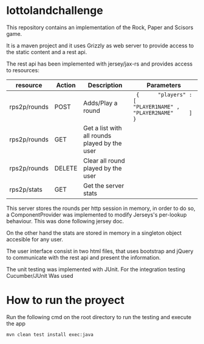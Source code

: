 # lottolandchallenge

This repository contains an implementation of the Rock, Paper and Scisors game.

It is a maven project and it uses Grizzly as web server to provide access to
the static content and a rest api.

The rest api has been implemented with jersey/jax-rs and provides access to resources:   


| resource     | Action | Description                                   | Parameters                                                                   |
|--------------|--------|-----------------------------------------------|------------------------------------------------------------------------------|
| rps2p/rounds | POST   | Adds/Play a round                             | ``` {      "players" : [          "PLAYER1NAME" ,          "PLAYER2NAME"     ] }``` |
| rps2p/rounds | GET    | Get a list with all rounds played by the user |                                                                              |
| rps2p/rounds | DELETE | Clear all round played by the user            |                                                                              |
| rps2p/stats  | GET    | Get the server stats                          |                                                                              |

This server stores the rounds per http session in memory, in order to do so, a ComponentProvider
was implemented to modify Jerseys's per-lookup behaviour. This was done following jersey doc.

On the other hand the stats are stored in memory in a singleton object accesible for any user.

The user interface consist in two html files, that uses bootstrap and jQuery to communicate with
the rest api and present the information.

The unit testing was implemented with JUnit. For the integration testing Cucumber/JUnit Was used

# How to run the proyect

Run the following cmd on the root directory to run the testing and execute the app

```bash
mvn clean test install exec:java
```
